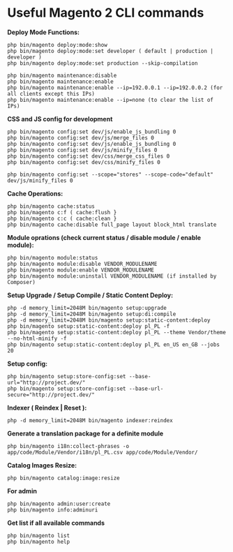 # Useful Magento 2 CLI commands

**Deploy Mode Functions:**

```
php bin/magento deploy:mode:show
php bin/magento deploy:mode:set developer ( default | production | developer )
php bin/magento deploy:mode:set production --skip-compilation

php bin/magento maintenance:disable
php bin/magento maintenance:enable
php bin/magento maintenance:enable --ip=192.0.0.1 --ip=192.0.0.2 (for all clients except this IPs)
php bin/magento maintenance:enable --ip=none (to clear the list of IPs)
```

**CSS and JS config for development**

```
php bin/magento config:set dev/js/enable_js_bundling 0
php bin/magento config:set dev/js/merge_files 0
php bin/magento config:set dev/js/enable_js_bundling 0
php bin/magento config:set dev/js/minify_files 0
php bin/magento config:set dev/css/merge_css_files 0
php bin/magento config:set dev/css/minify_files 0

php bin/magento config:set --scope="stores" --scope-code="default" dev/js/minify_files 0
```

**Cache Operations:**

```
php bin/magento cache:status
php bin/magento c:f ( cache:flush }
php bin/magento c:c ( cache:clean }
php bin/magento cache:disable full_page layout block_html translate
```

**Module oprations (check current status / disable module / enable module):**

```
php bin/magento module:status
php bin/magento module:disable VENDOR_MODULENAME
php bin/magento module:enable VENDOR_MODULENAME
php bin/magento module:uninstall VENDOR_MODULENAME (if installed by Composer)
```

**Setup Upgrade / Setup Compile / Static Content Deploy:**

```
php -d memory_limit=2048M bin/magento setup:upgrade
php -d memory_limit=2048M bin/magento setup:di:compile
php -d memory_limit=2048M bin/magento setup:static-content:deploy
php bin/magento setup:static-content:deploy pl_PL -f
php bin/magento setup:static-content:deploy pl_PL --theme Vendor/theme --no-html-minify -f
php bin/magento setup:static-content:deploy pl_PL en_US en_GB --jobs 20

```

**Setup config:**
```
php bin/magento setup:store-config:set --base-url="http://project.dev/"
php bin/magento setup:store-config:set --base-url-secure="http://project.dev/"
```

**Indexer ( Reindex | Reset ):**

```
php -d memory_limit=2048M bin/magento indexer:reindex
```

**Generate a translation package for a definite module**
```
php bin/magento i18n:collect-phrases -o app/code/Module/Vendor/i18n/pl_PL.csv app/code/Module/Vendor/
```

**Catalog Images Resize:**

```
php bin/magento catalog:image:resize
```

**For admin**
```
php bin/magento admin:user:create
php bin/magento info:adminuri

```

**Get list if all available commands**
```
php bin/magento list
php bin/magento help
```

